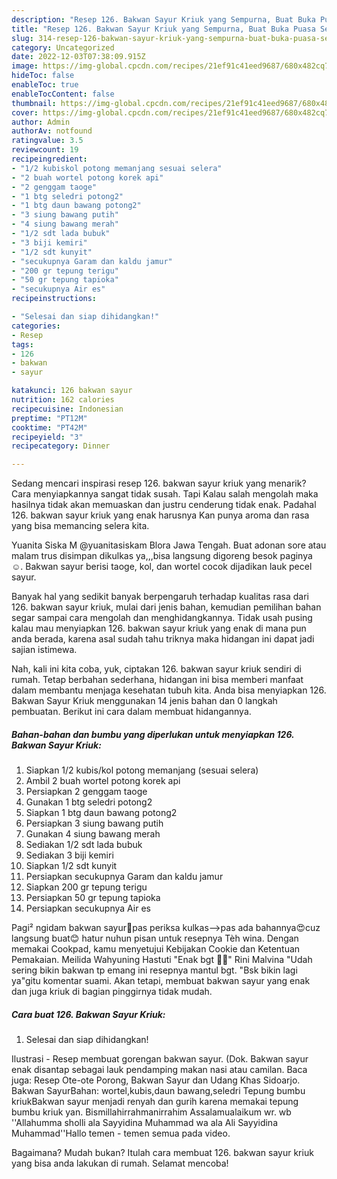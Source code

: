 ```yaml
---
description: "Resep 126. Bakwan Sayur Kriuk yang Sempurna, Buat Buka Puasa Sempurna"
title: "Resep 126. Bakwan Sayur Kriuk yang Sempurna, Buat Buka Puasa Sempurna"
slug: 314-resep-126-bakwan-sayur-kriuk-yang-sempurna-buat-buka-puasa-sempurna
category: Uncategorized
date: 2022-12-03T07:38:09.915Z
image: https://img-global.cpcdn.com/recipes/21ef91c41eed9687/680x482cq70/126-bakwan-sayur-kriuk-foto-resep-utama.jpg
hideToc: false
enableToc: true
enableTocContent: false
thumbnail: https://img-global.cpcdn.com/recipes/21ef91c41eed9687/680x482cq70/126-bakwan-sayur-kriuk-foto-resep-utama.jpg
cover: https://img-global.cpcdn.com/recipes/21ef91c41eed9687/680x482cq70/126-bakwan-sayur-kriuk-foto-resep-utama.jpg
author: Admin
authorAv: notfound
ratingvalue: 3.5
reviewcount: 19
recipeingredient:
- "1/2 kubiskol potong memanjang sesuai selera"
- "2 buah wortel potong korek api"
- "2 genggam taoge"
- "1 btg seledri potong2"
- "1 btg daun bawang potong2"
- "3 siung bawang putih"
- "4 siung bawang merah"
- "1/2 sdt lada bubuk"
- "3 biji kemiri"
- "1/2 sdt kunyit"
- "secukupnya Garam dan kaldu jamur"
- "200 gr tepung terigu"
- "50 gr tepung tapioka"
- "secukupnya Air es"
recipeinstructions:

- "Selesai dan siap dihidangkan!"
categories:
- Resep
tags:
- 126
- bakwan
- sayur

katakunci: 126 bakwan sayur 
nutrition: 162 calories
recipecuisine: Indonesian
preptime: "PT12M"
cooktime: "PT42M"
recipeyield: "3"
recipecategory: Dinner

---
```



Sedang mencari inspirasi resep 126. bakwan sayur kriuk yang menarik? Cara menyiapkannya sangat tidak susah. Tapi Kalau salah mengolah maka hasilnya tidak akan memuaskan dan justru cenderung tidak enak. Padahal 126. bakwan sayur kriuk yang enak harusnya Kan punya aroma dan rasa yang bisa memancing selera kita.


Yuanita Siska M @yuanitasiskam Blora Jawa Tengah. Buat adonan sore atau malam trus disimpan dikulkas ya,,,bisa langsung digoreng besok paginya ☺. Bakwan sayur berisi taoge, kol, dan wortel cocok dijadikan lauk pecel sayur.

Banyak hal yang sedikit banyak berpengaruh terhadap kualitas rasa dari 126. bakwan sayur kriuk, mulai dari jenis bahan, kemudian pemilihan bahan segar sampai cara mengolah dan menghidangkannya. Tidak usah pusing kalau mau menyiapkan 126. bakwan sayur kriuk yang enak di mana pun anda berada, karena asal sudah tahu triknya maka hidangan ini dapat jadi sajian istimewa.


Nah, kali ini kita coba, yuk, ciptakan 126. bakwan sayur kriuk sendiri di rumah. Tetap berbahan sederhana, hidangan ini bisa memberi manfaat dalam membantu menjaga kesehatan tubuh kita. Anda bisa menyiapkan 126. Bakwan Sayur Kriuk menggunakan 14 jenis bahan dan 0 langkah pembuatan. Berikut ini cara dalam membuat hidangannya.

<!--inarticleads1-->

##### Bahan-bahan dan bumbu yang diperlukan untuk menyiapkan 126. Bakwan Sayur Kriuk:

1. Siapkan 1/2 kubis/kol potong memanjang (sesuai selera)
1. Ambil 2 buah wortel potong korek api
1. Persiapkan 2 genggam taoge
1. Gunakan 1 btg seledri potong2
1. Siapkan 1 btg daun bawang potong2
1. Persiapkan 3 siung bawang putih
1. Gunakan 4 siung bawang merah
1. Sediakan 1/2 sdt lada bubuk
1. Sediakan 3 biji kemiri
1. Siapkan 1/2 sdt kunyit
1. Persiapkan secukupnya Garam dan kaldu jamur
1. Siapkan 200 gr tepung terigu
1. Persiapkan 50 gr tepung tapioka
1. Persiapkan secukupnya Air es


Pagi² ngidam bakwan sayur🤤pas periksa kulkas--&gt;pas ada bahannya😍cuz langsung buat😊 hatur nuhun pisan untuk resepnya Tèh wina. Dengan memakai Cookpad, kamu menyetujui Kebijakan Cookie dan Ketentuan Pemakaian. Meilida Wahyuning Hastuti &#34;Enak bgt 🥰🥰&#34; Rini Malvina &#34;Udah sering bikin bakwan tp emang ini resepnya mantul bgt. &#34;Bsk bikin lagi ya&#34;gitu komentar suami. Akan tetapi, membuat bakwan sayur yang enak dan juga kriuk di bagian pinggirnya tidak mudah. 

<!--inarticleads2-->

##### Cara buat 126. Bakwan Sayur Kriuk:


1. Selesai dan siap dihidangkan!

Ilustrasi - Resep membuat gorengan bakwan sayur. (Dok. Bakwan sayur enak disantap sebagai lauk pendamping makan nasi atau camilan. Baca juga: Resep Ote-ote Porong, Bakwan Sayur dan Udang Khas Sidoarjo. Bakwan SayurBahan: wortel,kubis,daun bawang,seledri Tepung bumbu kriukBakwan sayur menjadi renyah dan gurih karena memakai tepung bumbu kriuk yan. Bismillahirrahmanirrahim Assalamualaikum wr. wb &#39;&#39;Allahumma sholli ala Sayyidina Muhammad wa ala Ali Sayyidina Muhammad&#39;&#39;Hallo temen - temen semua pada video. 

Bagaimana? Mudah bukan? Itulah cara membuat 126. bakwan sayur kriuk yang bisa anda lakukan di rumah. Selamat mencoba!
